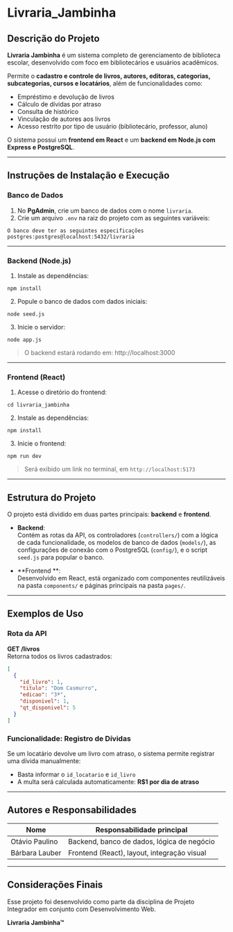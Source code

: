 # Livraria_Jambinha 

## Descrição do Projeto

**Livraria Jambinha** é um sistema completo de gerenciamento de biblioteca escolar, desenvolvido com foco em bibliotecários e usuários acadêmicos.

Permite o **cadastro e controle de livros, autores, editoras, categorias, subcategorias, cursos e locatários**, além de funcionalidades como:

- Empréstimo e devolução de livros  
- Cálculo de dívidas por atraso  
- Consulta de histórico  
- Vinculação de autores aos livros  
- Acesso restrito por tipo de usuário (bibliotecário, professor, aluno)

O sistema possui um **frontend em React** e um **backend em Node.js com Express e PostgreSQL**.

---

## Instruções de Instalação e Execução

### Banco de Dados

1. No **PgAdmin**, crie um banco de dados com o nome `livraria`.
2. Crie um arquivo `.env` na raiz do projeto com as seguintes variáveis:

```
O banco deve ter as seguintes especificações postgres:postgres@localhost:5432/livraria
```

---

### Backend (Node.js)


1. Instale as dependências:

```
npm install
```

2. Popule o banco de dados com dados iniciais:

```
node seed.js
```

3. Inicie o servidor:

```
node app.js
```

> O backend estará rodando em: http://localhost:3000

---

### Frontend (React)

1. Acesse o diretório do frontend:

```
cd livraria_jambinha
```

2. Instale as dependências:

```
npm install
```

3. Inicie o frontend:

```
npm run dev
```

> Será exibido um link no terminal, em `http://localhost:5173`

---

## Estrutura do Projeto
O projeto está dividido em duas partes principais: **backend** e **frontend**.

- **Backend**:  
  Contém as rotas da API, os controladores (`controllers/`) com a lógica de cada funcionalidade, os modelos de banco de dados (`models/`), as configurações de conexão com o PostgreSQL (`config/`), e o script `seed.js` para popular o banco.

- **Frontend **:  
  Desenvolvido em React, está organizado com componentes reutilizáveis na pasta `components/` e páginas principais na pasta `pages/`.

---

## Exemplos de Uso

### Rota da API

**GET /livros**  
Retorna todos os livros cadastrados:

```json
[
  {
    "id_livro": 1,
    "titulo": "Dom Casmurro",
    "edicao": "3ª",
    "disponivel": 1,
    "qt_disponivel": 5
  }
]
```

### Funcionalidade: Registro de Dívidas

Se um locatário devolve um livro com atraso, o sistema permite registrar uma dívida manualmente:

- Basta informar o `id_locatario` e `id_livro` 
- A multa será calculada automaticamente: **R$1 por dia de atraso**

---

## Autores e Responsabilidades

| Nome             | Responsabilidade principal                  |
|------------------|---------------------------------------------|
| Otávio Paulino   | Backend, banco de dados, lógica de negócio |
| Bárbara Lauber   | Frontend (React), layout, integração visual |

---

## Considerações Finais


Esse projeto foi desenvolvido como parte da disciplina de Projeto Integrador em conjunto com Desenvolvimento Web.

 **Livraria Jambinha™** 
